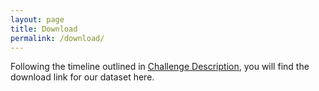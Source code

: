 ```yaml
---
layout: page
title: Download
permalink: /download/
---
```

Following the timeline outlined in [Challenge Description](index.md), you will find the download link for our dataset here. 
